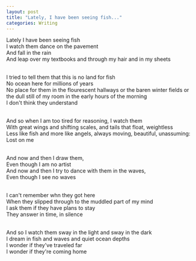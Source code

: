```yaml
---
layout: post
title: "Lately, I have been seeing fish..."
categories: Writing
---
```

Lately I have been seeing fish
<br>I watch them dance on the pavement
<br>And fall in the rain
<br>And leap over my textbooks and through my hair and in my sheets

<br>I tried to tell them that this is no land for fish
<br>No ocean here for millions of years
<br>No place for them in the flourescent hallways or the baren winter fields or the dull still of my room in the early hours of the morning
<br>I don't think they understand

<br>And so when I am too tired for reasoning, I watch them
<br>With great wings and shifting scales, and tails that float, weightless
<br>Less like fish and more like angels, always moving, beautiful, unassuming:
<br>Lost on me

<br>And now and then I draw them,
<br>Even though I am no artist
<br>And now and then I try to dance with them in the waves,
<br>Even though I see no waves

<br>I can't remember whn they got here
<br>When they slipped through to the muddled part of my mind
<br>I ask them if they have plans to stay
<br>They answer in time, in silence

<br>And so I watch them sway in the light and sway in the dark
<br>I dream in fish and waves and quiet ocean depths
<br>I wonder if they've traveled far
<br>I wonder if they're coming home
